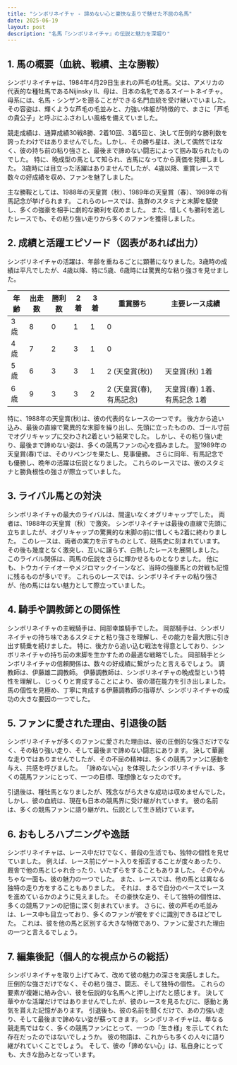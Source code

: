```yaml
---
title: "シンボリネイチャ - 諦めない心と豪快な走りで魅せた不屈の名馬"
date: 2025-06-19
layout: post
description: "名馬『シンボリネイチャ』の伝説と魅力を深堀り"
---
```


## 1. 馬の概要（血統、戦績、主な勝鞍）

シンボリネイチャは、1984年4月29日生まれの芦毛の牡馬。父は、アメリカの代表的な種牡馬であるNijinsky II、母は、日本の名牝であるスイートネイチャ。母系には、名馬・シンザンを遡ることができる名門血統を受け継いでいました。  その容姿は、輝くような芦毛の毛並みと、力強い体躯が特徴的で、まさに「芦毛の貴公子」と呼ぶにふさわしい風格を備えていました。

競走成績は、通算成績30戦8勝、2着10回、3着5回と、決して圧倒的な勝利数を誇ったわけではありませんでした。しかし、その勝ち星は、決して偶然ではなく、彼の持ち前の粘り強さと、最後まで諦めない闘志によって掴み取られたものでした。  特に、晩成型の馬として知られ、古馬になってから真価を発揮しました。  3歳時には目立った活躍はありませんでしたが、4歳以降、重賞レースで数々の好成績を収め、ファンを魅了しました。

主な勝鞍としては、1988年の天皇賞（秋）、1989年の天皇賞（春）、1989年の有馬記念が挙げられます。  これらのレースでは、抜群のスタミナと末脚を駆使し、多くの強豪を相手に劇的な勝利を収めました。  また、惜しくも勝利を逃したレースでも、その粘り強い走りから多くのファンを獲得しました。


## 2. 成績と活躍エピソード（図表があれば出力）

シンボリネイチャの活躍は、年齢を重ねるごとに顕著になりました。3歳時の成績は平凡でしたが、4歳以降、特に5歳、6歳時には驚異的な粘り強さを見せました。


| 年齢 | 出走数 | 勝利数 | 2着 | 3着 | 重賞勝ち | 主要レース成績 |
|---|---|---|---|---|---|---|
| 3歳 | 8 | 0 | 1 | 1 | 0 |  |
| 4歳 | 7 | 2 | 3 | 1 | 0 |  |
| 5歳 | 6 | 3 | 3 | 1 | 2 (天皇賞(秋)) | 天皇賞(秋) 1着 |
| 6歳 | 9 | 3 | 3 | 2 | 2 (天皇賞(春), 有馬記念) | 天皇賞(春) 1着、有馬記念 1着 |


特に、1988年の天皇賞(秋)は、彼の代表的なレースの一つです。  後方から追い込み、最後の直線で驚異的な末脚を繰り出し、先頭に立ったものの、ゴール寸前でオグリキャップに交わされ2着という結果でした。  しかし、その粘り強い走り、最後まで諦めない姿は、多くの競馬ファンの心を掴みました。  翌1989年の天皇賞(春)では、そのリベンジを果たし、見事優勝。  さらに同年、有馬記念でも優勝し、晩年の活躍は伝説となりました。  これらのレースでは、彼のスタミナと勝負根性の強さが際立っていました。


## 3. ライバル馬との対決

シンボリネイチャの最大のライバルは、間違いなくオグリキャップでした。  両者は、1988年の天皇賞（秋）で激突。  シンボリネイチャは最後の直線で先頭に立ちましたが、オグリキャップの驚異的な末脚の前に惜しくも2着に終わりました。  このレースは、両者の実力を示すものとして、競馬史に刻まれています。  その後も幾度となく激突し、互いに譲らず、白熱したレースを展開しました。  このライバル関係は、両馬の伝説をさらに輝かせるものとなりました。  他にも、トウカイテイオーやメジロマックイーンなど、当時の強豪馬との対戦も記憶に残るものが多いです。  これらのレースでは、シンボリネイチャの粘り強さが、他の馬にはない魅力として際立っていました。


## 4. 騎手や調教師との関係性

シンボリネイチャの主戦騎手は、岡部幸雄騎手でした。  岡部騎手は、シンボリネイチャの持ち味であるスタミナと粘り強さを理解し、その能力を最大限に引き出す騎乗を続けました。  特に、後方から追い込む戦法を得意としており、シンボリネイチャの持ち前の末脚を生かすための最適な戦略でした。  岡部騎手とシンボリネイチャの信頼関係は、数々の好成績に繋がったと言えるでしょう。  調教師は、伊藤雄二調教師。  伊藤調教師は、シンボリネイチャの晩成型という特性を理解し、じっくりと育成することにより、彼の潜在能力を引き出しました。  馬の個性を見極め、丁寧に育成する伊藤調教師の指導が、シンボリネイチャの成功の大きな要因の一つでした。


## 5. ファンに愛された理由、引退後の話

シンボリネイチャが多くのファンに愛された理由は、彼の圧倒的な強さだけでなく、その粘り強い走り、そして最後まで諦めない闘志にあります。  決して華麗な走りではありませんでしたが、その不屈の精神は、多くの競馬ファンに感動を与え、共感を呼びました。  「諦めない心」を体現したシンボリネイチャは、多くの競馬ファンにとって、一つの目標、理想像となったのです。

引退後は、種牡馬となりましたが、残念ながら大きな成功は収めませんでした。  しかし、彼の血統は、現在も日本の競馬界に受け継がれています。  彼の名前は、多くの競馬ファンに語り継がれ、伝説として生き続けています。


## 6. おもしろハプニングや逸話

シンボリネイチャは、レース中だけでなく、普段の生活でも、独特の個性を見せていました。  例えば、レース前にゲート入りを拒否することが度々あったり、厩舎で他の馬とじゃれ合ったり、いたずらをすることもありました。  そのやんちゃな一面も、彼の魅力の一つでした。  また、レースでは、他の馬とは異なる独特の走り方をすることもありました。  それは、まるで自分のペースでレースを進めているかのように見えました。  その豪快な走り、そして独特の個性は、多くの競馬ファンの記憶に深く刻まれています。  さらに、彼の芦毛の毛並みは、レース中も目立っており、多くのファンが彼をすぐに識別できるほどでした。  これは、彼を他の馬と区別する大きな特徴であり、ファンに愛された理由の一つと言えるでしょう。


## 7. 編集後記（個人的な視点からの総括）

シンボリネイチャを取り上げてみて、改めて彼の魅力の深さを実感しました。  圧倒的な強さだけでなく、その粘り強さ、闘志、そして独特の個性。  これらの要素が複雑に絡み合い、彼を伝説的な名馬へと押し上げたと感じます。  決して華やかな活躍だけではありませんでしたが、彼のレースを見るたびに、感動と勇気を貰えた記憶があります。  引退後も、彼の名前を聞くだけで、あの力強い走り、そして最後まで諦めない姿が蘇ってきます。  シンボリネイチャは、単なる競走馬ではなく、多くの競馬ファンにとって、一つの「生き様」を示してくれた存在だったのではないでしょうか。  彼の物語は、これからも多くの人々に語り継がれていくことでしょう。  そして、彼の「諦めない心」は、私自身にとっても、大きな励みとなっています。
